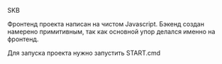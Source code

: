 SKB

Фронтенд проекта написан на чистом Javascript.
Бэкенд создан намерено примитивным, так как основной упор делался именно на фронтенд.

Для запуска проекта нужно запустить START.cmd
